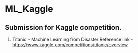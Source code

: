 # ML_Kaggle
## Submission for Kaggle competition.
1.  Titanic - Machine Learning from Disaster
   Reference link - https://www.kaggle.com/competitions/titanic/overview
